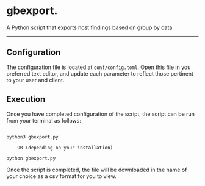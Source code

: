 # gbexport.

A Python script that exports host findings based on group by data

----

## Configuration
The configuration file is located at `conf/config.toml`. Open this file
in you preferred text editor, and update each parameter to reflect those
pertinent to your user and client.



## Execution
Once you have completed configuration of the script, the script can be run from your
terminal as follows:

```commandline

python3 gbexport.py

 -- OR (depending on your installation) --

python gbexport.py

```
Once the script is completed, the file will be downloaded in the name of your choice as a csv format for you to view.
